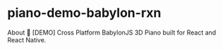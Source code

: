 # piano-demo-babylon-rxn
About
🎹 [DEMO] Cross Platform BabylonJS 3D Piano built for React and React Native.
